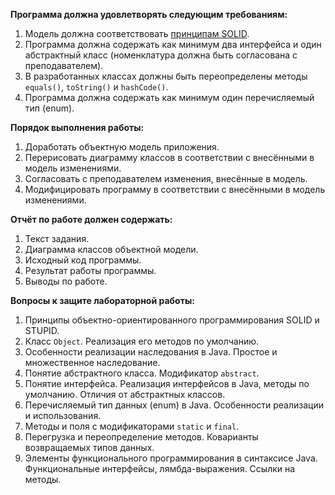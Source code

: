 
**Программа должна удовлетворять следующим требованиям:**

1.  Модель должна соответствовать  [принципам SOLID](https://en.wikipedia.org/wiki/SOLID_(object-oriented_design)).
2.  Программа должна содержать как минимум два интерфейса и один абстрактный класс (номенклатура должна быть согласована с преподавателем).
3.  В разработанных классах должны быть переопределены методы  `equals()`,  `toString()`  и  `hashCode()`.
4.  Программа должна содержать как минимум один перечисляемый тип (enum).

**Порядок выполнения работы:**

1.  Доработать объектную модель приложения.
2.  Перерисовать диаграмму классов в соответствии с внесёнными в модель изменениями.
3.  Согласовать с преподавателем изменения, внесённые в модель.
4.  Модифицировать программу в соответствии с внесёнными в модель изменениями.

**Отчёт по работе должен содержать:**

1.  Текст задания.
2.  Диаграмма классов объектной модели.
3.  Исходный код программы.
4.  Результат работы программы.
5.  Выводы по работе.

**Вопросы к защите лабораторной работы:**

1.  Принципы объектно-ориентированного программирования SOLID и STUPID.
2.  Класс  `Object`. Реализация его методов по умолчанию.
3.  Особенности реализации наследования в Java. Простое и множественное наследование.
4.  Понятие абстрактного класса. Модификатор  `abstract`.
5.  Понятие интерфейса. Реализация интерфейсов в Java, методы по умолчанию. Отличия от абстрактных классов.
6.  Перечисляемый тип данных (enum) в Java. Особенности реализации и использования.
7.  Методы и поля с модификаторами  `static`  и  `final`.
8.  Перегрузка и переопределение методов. Коварианты возвращаемых типов данных.
9.  Элементы функционального программирования в синтаксисе Java. Функциональные интерфейсы, лямбда-выражения. Ссылки на методы.

